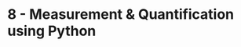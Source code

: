 # <strong>8</strong> - <i class="fa-solid fa-chart-simple"></i> Measurement & Quantification using Python
